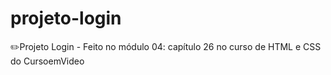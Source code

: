 # projeto-login

✏️Projeto Login - Feito no módulo 04: capítulo 26 no curso de HTML e CSS do CursoemVideo
